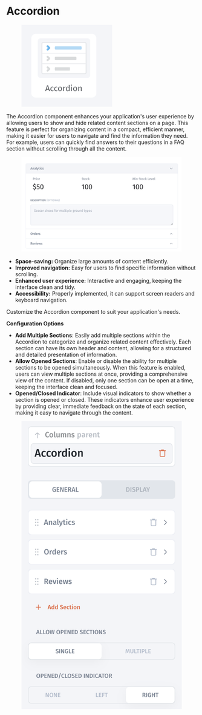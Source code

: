 # Accordion

<figure><img src="../../../../.gitbook/assets/image (2) (1) (1) (1) (1).png" alt=""><figcaption></figcaption></figure>

The Accordion component enhances your application's user experience by allowing users to show and hide related content sections on a page. This feature is perfect for organizing content in a compact, efficient manner, making it easier for users to navigate and find the information they need. For example, users can quickly find answers to their questions in a FAQ section without scrolling through all the content.&#x20;

<figure><img src="../../../../.gitbook/assets/image (5) (1).png" alt=""><figcaption></figcaption></figure>

* **Space-saving:** Organize large amounts of content efficiently.
* **Improved navigation:** Easy for users to find specific information without scrolling.
* **Enhanced user experience:** Interactive and engaging, keeping the interface clean and tidy.
* **Accessibility:** Properly implemented, it can support screen readers and keyboard navigation.

Customize the Accordion component to suit your application's needs.

**Configuration Options**

* **Add Multiple Sections**: Easily add multiple sections within the Accordion to categorize and organize related content effectively. Each section can have its own header and content, allowing for a structured and detailed presentation of information.
* **Allow Opened Sections**: Enable or disable the ability for multiple sections to be opened simultaneously. When this feature is enabled, users can view multiple sections at once, providing a comprehensive view of the content. If disabled, only one section can be open at a time, keeping the interface clean and focused.
* **Opened/Closed Indicator**: Include visual indicators to show whether a section is opened or closed. These indicators enhance user experience by providing clear, immediate feedback on the state of each section, making it easy to navigate through the content.

<figure><img src="../../../../.gitbook/assets/image (4) (1) (1) (1).png" alt=""><figcaption></figcaption></figure>
